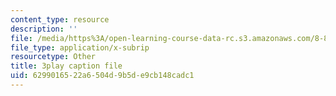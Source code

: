 ```yaml
---
content_type: resource
description: ''
file: /media/https%3A/open-learning-course-data-rc.s3.amazonaws.com/8-851-effective-field-theory-spring-2013/6299016522a6504d9b5de9cb148cadc1_AFQnH_upWBY.vtt
file_type: application/x-subrip
resourcetype: Other
title: 3play caption file
uid: 62990165-22a6-504d-9b5d-e9cb148cadc1
---
```

